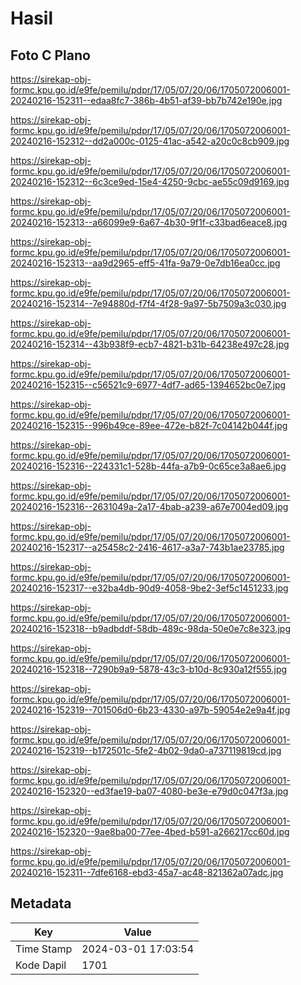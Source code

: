 # Hasil

## Foto C Plano

https://sirekap-obj-formc.kpu.go.id/e9fe/pemilu/pdpr/17/05/07/20/06/1705072006001-20240216-152311--edaa8fc7-386b-4b51-af39-bb7b742e190e.jpg

https://sirekap-obj-formc.kpu.go.id/e9fe/pemilu/pdpr/17/05/07/20/06/1705072006001-20240216-152312--dd2a000c-0125-41ac-a542-a20c0c8cb909.jpg

https://sirekap-obj-formc.kpu.go.id/e9fe/pemilu/pdpr/17/05/07/20/06/1705072006001-20240216-152312--6c3ce9ed-15e4-4250-9cbc-ae55c09d9169.jpg

https://sirekap-obj-formc.kpu.go.id/e9fe/pemilu/pdpr/17/05/07/20/06/1705072006001-20240216-152313--a66099e9-6a67-4b30-9f1f-c33bad6eace8.jpg

https://sirekap-obj-formc.kpu.go.id/e9fe/pemilu/pdpr/17/05/07/20/06/1705072006001-20240216-152313--aa9d2965-eff5-41fa-9a79-0e7db16ea0cc.jpg

https://sirekap-obj-formc.kpu.go.id/e9fe/pemilu/pdpr/17/05/07/20/06/1705072006001-20240216-152314--7e94880d-f7f4-4f28-9a97-5b7509a3c030.jpg

https://sirekap-obj-formc.kpu.go.id/e9fe/pemilu/pdpr/17/05/07/20/06/1705072006001-20240216-152314--43b938f9-ecb7-4821-b31b-64238e497c28.jpg

https://sirekap-obj-formc.kpu.go.id/e9fe/pemilu/pdpr/17/05/07/20/06/1705072006001-20240216-152315--c56521c9-6977-4df7-ad65-1394652bc0e7.jpg

https://sirekap-obj-formc.kpu.go.id/e9fe/pemilu/pdpr/17/05/07/20/06/1705072006001-20240216-152315--996b49ce-89ee-472e-b82f-7c04142b044f.jpg

https://sirekap-obj-formc.kpu.go.id/e9fe/pemilu/pdpr/17/05/07/20/06/1705072006001-20240216-152316--224331c1-528b-44fa-a7b9-0c65ce3a8ae6.jpg

https://sirekap-obj-formc.kpu.go.id/e9fe/pemilu/pdpr/17/05/07/20/06/1705072006001-20240216-152316--2631049a-2a17-4bab-a239-a67e7004ed09.jpg

https://sirekap-obj-formc.kpu.go.id/e9fe/pemilu/pdpr/17/05/07/20/06/1705072006001-20240216-152317--a25458c2-2416-4617-a3a7-743b1ae23785.jpg

https://sirekap-obj-formc.kpu.go.id/e9fe/pemilu/pdpr/17/05/07/20/06/1705072006001-20240216-152317--e32ba4db-90d9-4058-9be2-3ef5c1451233.jpg

https://sirekap-obj-formc.kpu.go.id/e9fe/pemilu/pdpr/17/05/07/20/06/1705072006001-20240216-152318--b9adbddf-58db-489c-98da-50e0e7c8e323.jpg

https://sirekap-obj-formc.kpu.go.id/e9fe/pemilu/pdpr/17/05/07/20/06/1705072006001-20240216-152318--7290b9a9-5878-43c3-b10d-8c930a12f555.jpg

https://sirekap-obj-formc.kpu.go.id/e9fe/pemilu/pdpr/17/05/07/20/06/1705072006001-20240216-152319--701506d0-6b23-4330-a97b-59054e2e9a4f.jpg

https://sirekap-obj-formc.kpu.go.id/e9fe/pemilu/pdpr/17/05/07/20/06/1705072006001-20240216-152319--b172501c-5fe2-4b02-9da0-a737119819cd.jpg

https://sirekap-obj-formc.kpu.go.id/e9fe/pemilu/pdpr/17/05/07/20/06/1705072006001-20240216-152320--ed3fae19-ba07-4080-be3e-e79d0c047f3a.jpg

https://sirekap-obj-formc.kpu.go.id/e9fe/pemilu/pdpr/17/05/07/20/06/1705072006001-20240216-152320--9ae8ba00-77ee-4bed-b591-a266217cc60d.jpg

https://sirekap-obj-formc.kpu.go.id/e9fe/pemilu/pdpr/17/05/07/20/06/1705072006001-20240216-152311--7dfe6168-ebd3-45a7-ac48-821362a07adc.jpg


## Metadata

| Key        | Value               |
| ---------- | ------------------- |
| Time Stamp | 2024-03-01 17:03:54 |
| Kode Dapil | 1701                |



